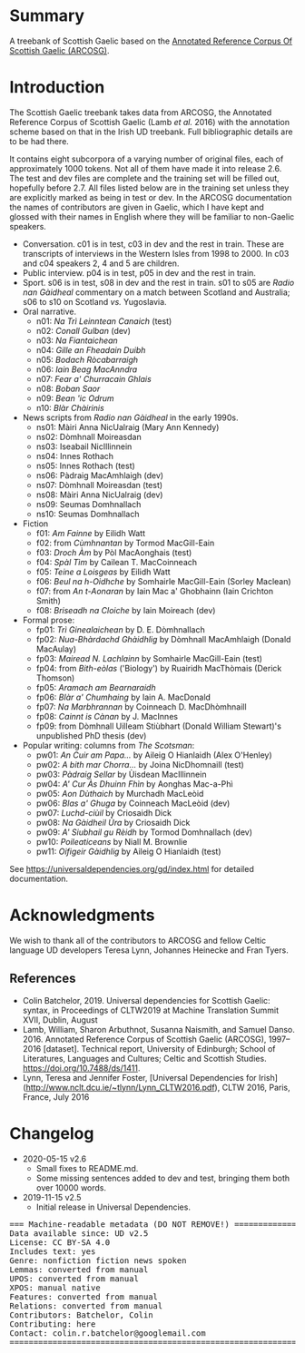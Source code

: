 # Summary

A treebank of Scottish Gaelic based on the
[Annotated Reference Corpus Of Scottish Gaelic (ARCOSG)](https://github.com/Gaelic-Algorithmic-Research-Group/ARCOSG).

# Introduction

The Scottish Gaelic treebank takes data from ARCOSG, the Annotated Reference Corpus of Scottish Gaelic (Lamb _et al._ 2016) with the annotation scheme based on that in the Irish UD treebank. Full bibliographic details are to be had there.

It contains eight subcorpora of a varying number of original files, each of approximately 1000 tokens.
Not all of them have made it into release 2.6. The test and dev files are complete and the training set will be filled out, hopefully before 2.7.
All files listed below are in the training set unless they are explicitly marked as being in test or dev.
In the ARCOSG documentation the names of contributors are given in Gaelic, which I have kept and glossed with their names in English where they will be familiar to non-Gaelic speakers.

- Conversation. c01 is in test, c03 in dev and the rest in train. These are transcripts of interviews in the Western Isles from 1998 to 2000. In c03 and c04 speakers 2, 4 and 5 are children.
- Public interview. p04 is in test, p05 in dev and the rest in train.
- Sport. s06 is in test, s08 in dev and the rest in train. s01 to s05 are _Radio nan Gàidheal_ commentary on a match between Scotland and Australia; s06 to s10 on Scotland _vs._ Yugoslavia.
- Oral narrative.
    - n01: _Na Trì Leinntean Canaich_ (test)
    - n02: _Conall Gulban_ (dev)
    - n03: _Na Fiantaichean_
    - n04: _Gille an Fheadain Duibh_
    - n05: _Bodach Ròcabarraigh_
    - n06: _Iain Beag MacAnndra_
    - n07: _Fear a' Churracain Ghlais_
    - n08: _Boban Saor_
    - n09: _Bean 'ic Odrum_
    - n10: _Blàr Chàirinis_
- News scripts from _Radio nan Gàidheal_ in the early 1990s.
    - ns01: Màiri Anna NicUalraig (Mary Ann Kennedy)
    - ns02: Dòmhnall Moireasdan
    - ns03: Iseabail NicIllinnein
    - ns04: Innes Rothach
    - ns05: Innes Rothach (test)
    - ns06: Pàdraig MacAmhlaigh (dev)
    - ns07: Dòmhnall Moireasdan (test)
    - ns08: Màiri Anna NicUalraig (dev)
    - ns09: Seumas Domhnallach
    - ns10: Seumas Domhnallach
- Fiction
    - f01: _Am Fainne_ by Eilidh Watt
    - f02: from _Cùmhnantan_ by Tormod MacGill-Eain
    - f03: _Droch Àm_ by Pòl MacAonghais (test)
    - f04: _Spàl Tìm_ by Cailean T. MacCoinneach
    - f05: _Teine a Loisgeas_ by Eilidh Watt
    - f06: _Beul na h-Oidhche_ by Somhairle MacGill-Eain (Sorley Maclean)
    - f07: from _An t-Aonaran_ by Iain Mac a' Ghobhainn (Iain Crichton Smith)
    - f08: _Briseadh na Cloiche_ by Iain Moireach (dev)
- Formal prose:
    - fp01: _Trì Ginealaichean_ by D. E. Dòmhnallach
    - fp02: _Nua-Bhàrdachd Ghàidhlig_ by Dòmhnall MacAmhlaigh (Donald MacAulay)
    - fp03: _Mairead N. Lachlainn_ by Somhairle MacGill-Eain (test)
    - fp04: from _Bith-eòlas_ ('Biology') by Ruairidh MacThòmais (Derick Thomson)
    - fp05: _Aramach am Bearnaraidh_
    - fp06: _Blàr a' Chumhaing_ by Iain A. MacDonald
    - fp07: _Na Marbhrannan_ by Coinneach D. MacDhòmhnaill
    - fp08: _Cainnt is Cànan_ by J. MacInnes
    - fp09: from Dòmhnall Uilleam Stiùbhart (Donald William Stewart)'s unpublished PhD thesis (dev)
- Popular writing: columns from _The Scotsman_:
    - pw01: _An Cuir am Papa..._ by Aileig O Hianlaidh (Alex O'Henley)
    - pw02: _A bith mar Chorra..._ by Joina NicDhomnaill (test)
    - pw03: _Pàdraig Sellar_ by Ùisdean MacIllinnein
    - pw04: _A' Cur Às Dhuinn Fhìn_ by Aonghas Mac-a-Phì
    - pw05: _Aon Dùthaich_ by Murchadh MacLeòid
    - pw06: _Blas a' Ghuga_ by Coinneach MacLeòid (dev)
    - pw07: _Luchd-ciùil_ by Criosaidh Dick
    - pw08: _Na Gàidheil Ùra_ by Criosaidh Dick
    - pw09: _A' Siubhail gu Rèidh_ by Tormod Domhnallach (dev)
    - pw10: _Poileaticeans_ by Niall M. Brownlie
    - pw11: _Oifigeir Gàidhlig_ by Aileig O Hianlaidh (test)

See https://universaldependencies.org/gd/index.html for detailed documentation.

# Acknowledgments

We wish to thank all of the contributors to ARCOSG and fellow Celtic language UD developers Teresa Lynn, Johannes Heinecke and Fran Tyers.

## References

* Colin Batchelor, 2019. Universal dependencies for Scottish Gaelic: syntax, in Proceedings of CLTW2019 at Machine Translation Summit XVII, Dublin, August
* Lamb, William, Sharon Arbuthnot, Susanna Naismith, and Samuel Danso. 2016. Annotated Reference Corpus of Scottish Gaelic (ARCOSG), 1997–2016 [dataset]. Technical report, University of Edinburgh; School of Literatures, Languages and Cultures; Celtic and Scottish Studies. https://doi.org/10.7488/ds/1411.
* Lynn, Teresa and Jennifer Foster, [Universal Dependencies for Irish] (http://www.nclt.dcu.ie/~tlynn/Lynn_CLTW2016.pdf), CLTW 2016, Paris, France, July 2016


# Changelog

* 2020-05-15 v2.6
  * Small fixes to README.md.
  * Some missing sentences added to dev and test, bringing them both over 10000 words.
* 2019-11-15 v2.5
  * Initial release in Universal Dependencies.


<pre>
=== Machine-readable metadata (DO NOT REMOVE!) ================================
Data available since: UD v2.5
License: CC BY-SA 4.0
Includes text: yes
Genre: nonfiction fiction news spoken 
Lemmas: converted from manual
UPOS: converted from manual
XPOS: manual native
Features: converted from manual
Relations: converted from manual
Contributors: Batchelor, Colin
Contributing: here
Contact: colin.r.batchelor@googlemail.com
===============================================================================
</pre>
